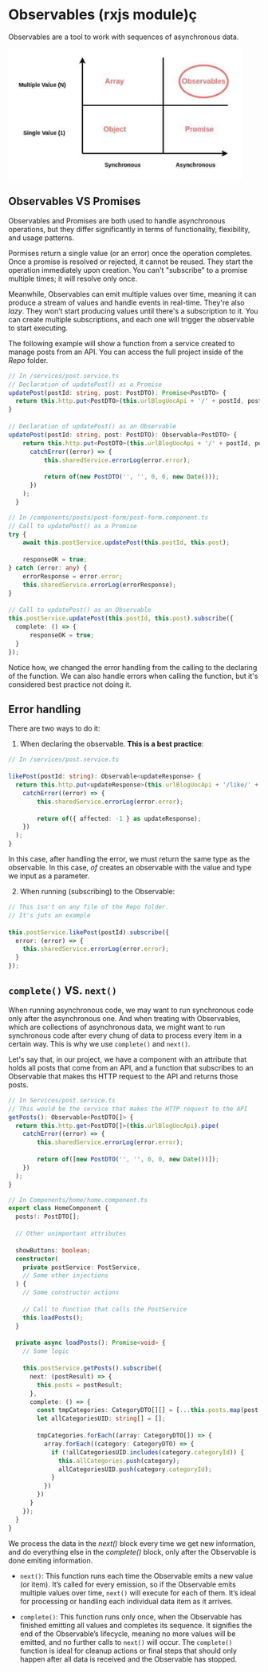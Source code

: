 # Observables (rxjs module)ç

Observables are a tool to work with sequences of asynchronous data.

![Graph](image.png)

## Observables VS Promises
Observables and Promises are both used to handle asynchronous operations, but they differ significantly in terms of functionality, flexibility, and usage patterns.

Pormises return a single value (or an error) once the operation completes. Once a promise is resolved or rejected, it cannot be reused. They start the operation immediately upon creation. You can't "subscribe" to a promise multiple times; it will resolve only once.

Meanwhile, Observables can emit multiple values over time, meaning it can produce a stream of values and handle events in real-time. They're also *lazy*. They won’t start producing values until there's a subscription to it. You can create multiple subscriptions, and each one will trigger the observable to start executing.

The following example will show a function from a service created to manage posts from an API. You can access the full project inside of the *Repo* folder.

```ts
// In /services/post.service.ts
// Declaration of updatePost() as a Promise
updatePost(postId: string, post: PostDTO): Promise<PostDTO> {
  return this.http.put<PostDTO>(this.urlBlogUocApi + '/' + postId, post).toPromise();
}

// Declaration of updatePost() as an Observable
updatePost(postId: string, post: PostDTO): Observable<PostDTO> {
    return this.http.put<PostDTO>(this.urlBlogUocApi + '/' + postId, post).pipe(
      catchError((error) => {
          this.sharedService.errorLog(error.error);

          return of(new PostDTO('', '', 0, 0, new Date()));
      })
    );
  }
```

```ts
// In /components/posts/post-form/post-form.component.ts
// Call to updatePost() as a Promise
try {
    await this.postService.updatePost(this.postId, this.post);

    responseOK = true;
} catch (error: any) {
    errorResponse = error.error;
    this.sharedService.errorLog(errorResponse);
}

// Call to updatePost() as an Observable
this.postService.updatePost(this.postId, this.post).subscribe({
  complete: () => {
      responseOK = true;
  }
});
```
Notice how, we changed the error handling from the calling to the declaring of the function. We can also handle errors when calling the function, but it's considered best practice not doing it.

## Error handling
There are two ways to do it:

1. When declaring the observable. **This is a best practice**:

```ts
// In /services/post.service.ts

likePost(postId: string): Observable<updateResponse> {
  return this.http.put<updateResponse>(this.urlBlogUocApi + '/like/' + postId, NONE_TYPE).pipe(
    catchError((error) => {
        this.sharedService.errorLog(error.error);

        return of({ affected: -1 } as updateResponse);
    })
  );
}
```

In this case, after handling the error, we must return the same type as the observable. In this case, *of* creates an observable with the value and type we input as a parameter.

2. When running (subscribing) to the Observable:

```ts
// This isn't on any file of the Repo folder.
// It's juts an example

this.postService.likePost(postId).subscribe({
  error: (error) => {
    this.sharedService.errorLog(error.error);
  }
});
```

## `complete()` VS. `next()`
When running asynchronous code, we may want to run synchronous code only after the asynchronous one. And when treating with Observables, which are collections of asynchronous data, we might want to run synchronous code after every chung of data to process every item in a certain way. This is why we use `complete()` and `next()`.

Let's say that, in our project, we have a component with an attribute that holds all posts that come from an API, and a function that subscribes to an Observable that makes ths HTTP request to the API and returns those posts.

```ts
// In Services/post.service.ts
// This would be the service that makes the HTTP request to the API
getPosts(): Observable<PostDTO[]> {
  return this.http.get<PostDTO[]>(this.urlBlogUocApi).pipe(
    catchError((error) => {
        this.sharedService.errorLog(error.error);

        return of([new PostDTO('', '', 0, 0, new Date())]);
    })
  );
}
```

```ts
// In Components/home/home.component.ts
export class HomeComponent {
  posts!: PostDTO[];
  
  // Other unimportant attributes

  showButtons: boolean;
  constructor(
    private postService: PostService,
    // Some other injections
  ) {
    // Some constructor actions

    // Call to function that calls the PostService
    this.loadPosts();
  }

  private async loadPosts(): Promise<void> {
    // Some logic

    this.postService.getPosts().subscribe({
      next: (postResult) => {
        this.posts = postResult;
      },
      complete: () => {
        const tmpCategories: CategoryDTO[][] = [...this.posts.map(post => post.categories)];
        let allCategoriesUID: string[] = [];

        tmpCategories.forEach((array: CategoryDTO[]) => {
          array.forEach((category: CategoryDTO) => {
            if (!allCategoriesUID.includes(category.categoryId)) {
              this.allCategories.push(category);
              allCategoriesUID.push(category.categoryId);
            }
          })
        })
      }
    });
  }
}
```

We process the data in the *next()* block every time we get new information, and do everything else in the *complete()* block, only after the Observable is done emiting information.

* `next()`: This function runs each time the Observable emits a new value (or item). It’s called for every emission, so if the Observable emits multiple values over time, `next()` will execute for each of them. It’s ideal for processing or handling each individual data item as it arrives.

* `complete()`: This function runs only once, when the Observable has finished emitting all values and completes its sequence. It signifies the end of the Observable’s lifecycle, meaning no more values will be emitted, and no further calls to `next()` will occur. The `complete()` function is ideal for cleanup actions or final steps that should only happen after all data is received and the Observable has stopped.
